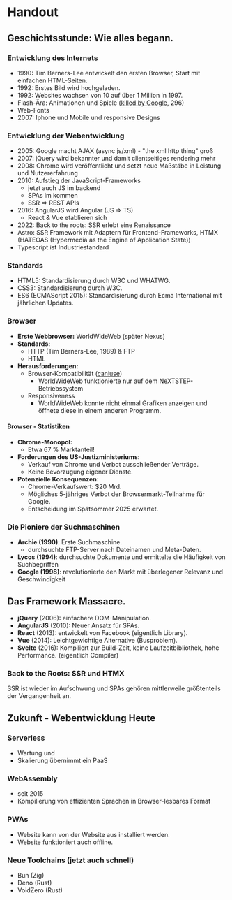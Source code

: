 # Handout

## Geschichtsstunde: Wie alles begann.

### Entwicklung des Internets

- 1990: Tim Berners-Lee entwickelt den ersten Browser, Start mit einfachen HTML-Seiten.
- 1992: Erstes Bild wird hochgeladen.
- 1992: Websites wachsen von 10 auf über 1 Million in 1997.
- Flash-Ära: Animationen und Spiele ([killed by Google](https://killedbygoogle.com), 296)
- Web-Fonts
- 2007: Iphone und Mobile und responsive Designs

### Entwicklung der Webentwicklung

* 2005: Google macht AJAX (async js/xml) - "the xml http thing" groß
* 2007: jQuery wird bekannter und damit clientseitiges rendering mehr
* 2008: Chrome wird veröffentlicht und setzt neue Maßstäbe in Leistung und Nutzererfahrung
* 2010: Aufstieg der JavaScript-Frameworks
  * jetzt auch JS im backend
  * SPAs im kommen
  * SSR => REST APIs
* 2016: AngularJS wird Angular (JS => TS)
  * React & Vue etablieren sich
* 2022: Back to the roots: SSR erlebt eine Renaissance
* Astro: SSR Framework mit Adaptern für Frontend-Frameworks, HTMX (HATEOAS (Hypermedia as the Engine of Application State))
* Typescript ist Industriestandard

### Standards

* HTML5: Standardisierung durch W3C und WHATWG.
* CSS3: Standardisierung durch W3C.
* ES6 (ECMAScript 2015): Standardisierung durch Ecma International mit jährlichen Updates.

### Browser

* **Erste Webbrowser:** WorldWideWeb (später Nexus)
* **Standards:**
  * HTTP (Tim Berners-Lee, 1989) & FTP
  * HTML
* **Herausforderungen:**
  * Browser-Kompatibilität ([caniuse](https://caniuse.com))
    * WorldWideWeb funktionierte nur auf dem NeXTSTEP-Betriebssystem
  * Responsiveness
    * WorldWideWeb konnte nicht einmal Grafiken anzeigen und öffnete diese in einem anderen Programm.

#### Browser - Statistiken

* **Chrome-Monopol:**
  * Etwa 67 % Marktanteil!
* **Forderungen des US-Justizministeriums:**
  * Verkauf von Chrome und Verbot ausschließender Verträge.
  * Keine Bevorzugung eigener Dienste.
* **Potenzielle Konsequenzen:**
  * Chrome-Verkaufswert: $20 Mrd.
  * Mögliches 5-jähriges Verbot der Browsermarkt-Teilnahme für Google.
  * Entscheidung im Spätsommer 2025 erwartet.

### Die Pioniere der Suchmaschinen

- **Archie (1990)**: Erste Suchmaschine.
  - durchsuchte FTP-Server nach Dateinamen und Meta-Daten.
- **Lycos (1994)**: durchsuchte Dokumente und ermittelte die Häufigkeit von Suchbegriffen
- **Google (1998)**: revolutionierte den Markt mit überlegener Relevanz und Geschwindigkeit

## Das Framework Massacre.

- **jQuery** (2006): einfachere DOM-Manipulation.
- **AngularJS** (2010): Neuer Ansatz für SPAs.
- **React** (2013): entwickelt von Facebook (eigentlich Library).
- **Vue** (2014): Leichtgewichtige Alternative (Busproblem).
- **Svelte** (2016): Kompiliert zur Build-Zeit, keine Laufzeitbibliothek, hohe Performance.  (eigentlich Compiler)

### Back to the Roots: SSR und HTMX

SSR ist wieder im Aufschwung und SPAs gehören mittlerweile größtenteils der Vergangenheit an.

## Zukunft - Webentwicklung Heute

### Serverless

* Wartung und 
* Skalierung übernimmt ein PaaS

### WebAssembly

* seit 2015
* Kompilierung von effizienten Sprachen in Browser-lesbares Format

### PWAs

* Website kann von der Website aus installiert werden.
* Website funktioniert auch offline.

### Neue Toolchains (jetzt auch schnell)

* Bun (Zig)
* Deno (Rust)
* VoidZero (Rust)
